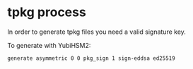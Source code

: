 # tpkg process

In order to generate tpkg files you need a valid signature key.

To generate with YubiHSM2:

	generate asymmetric 0 0 pkg_sign 1 sign-eddsa ed25519

